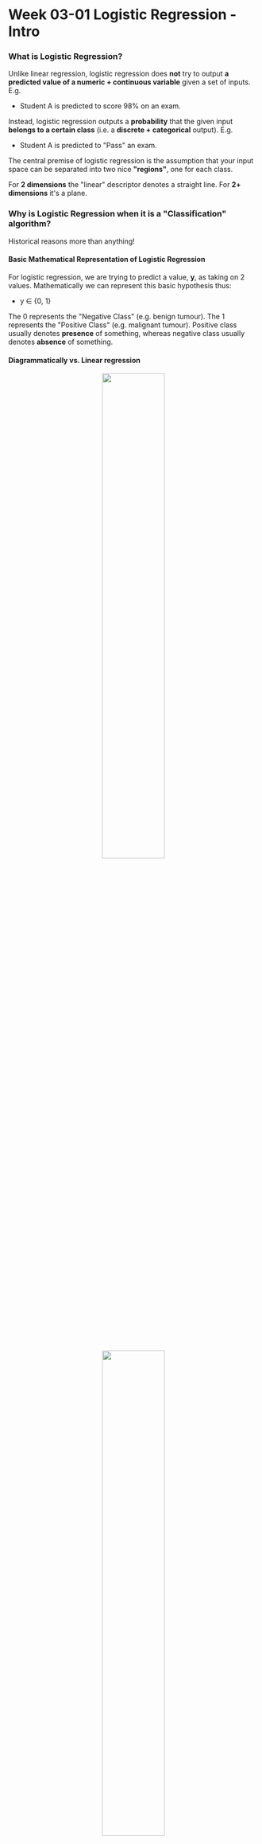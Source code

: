 # Week 03-01 Logistic Regression - Intro

### What is Logistic Regression?

Unlike linear regression, logistic regression does <b>not</b> try to output <b>a predicted value of a numeric + continuous variable</b> given a set of inputs. E.g.

- Student A is predicted to score 98% on an exam.

Instead, logistic regression outputs a <b>probability</b> that the given input <b>belongs to a certain class</b> (i.e. a <b>discrete + categorical</b> output).  E.g.

- Student A is predicted to "Pass" an exam.

The central premise of logistic regression is the assumption that your input space can be separated into two nice <b>"regions"</b>, one for each class.

For <b>2 dimensions</b> the "linear" descriptor denotes a straight line.  For <b>2+ dimensions</b> it's a plane.

### Why is Logistic Regression when it is a "Classification" algorithm?

Historical reasons more than anything!

#### Basic Mathematical Representation of Logistic Regression

For logistic regression, we are trying to predict a value, <b>y</b>, as taking on 2 values.  Mathematically we can represent this basic hypothesis thus:

- y ∈ {0, 1}

The 0 represents the "Negative Class" (e.g. benign tumour).  The 1 represents the "Positive Class" (e.g. malignant tumour).  Positive class usually denotes <b>presence</b> of something, whereas negative class usually denotes <b>absence</b> of something.

#### Diagrammatically vs. Linear regression

<p align = "center">
<img src=..Images\linreg1.png width=50%>
</p>

<p align = "center">
<img src=../Images\linreg2.png width=50%>
</p>

To translate multiple input features to a binary output, a <b>sigmoid</b> function is used:

<p align = "center">
<img src=../Images\sigmoid1.png width=50%>
</p>

### When to use Logistic Regression?

Logistic regression can be used to solve problems where the question is to predict the probability that based on inputs (X) that the output (Y) falls into a particular category or class, e.g. heads or tails.

### Why not use Linear Regression to predict categorical values?

#### Setting the Scene: Predicting Tumour Malignancy

Imagine we are building an ML application to predict whether a tumour is either:

(a) malignant;

OR

(b) benign.

#### Using Linear Regression to Predict Tumour Malignancy

Using Linear Regression:</b> using linear regression, per the below, we could create a threshold classifier at 0.5 as so:

(a) If h<sub>θ</sub>(x) ≥ 0.5, predict "y = 1", i.e. "Malignant";

OR

(b) If h<sub>θ</sub>(x) ≤ 0.5, predict "y = 1", i.e. "Benign".

On the above, that means everything to the right of the <b>pink</b> dot is "Malignant", and everything to the left is "Benign".

<p align = "center">
<img src=../Images\logregression2.png width=100%>
</p>

#### The Problem with using Linear Regression to predict tumour malignancy

If our dataset becomes more complicated and less clearly delineated, the straight line fit may become less accurate / reliable.  

Per the below, adding an outlier to the dataset (the 'X' on the right, separate from all others) adjusts the line of best fit drastically.  

Now everything to the right of the <b>blue</b> dot is "Malignant" and everything to the left is "Benign".  Clearly this seems wrong, given everything to the left of the <b>blue line</b> should be "Malignant" and everything to the right of it should be "Benign".

<p align = "center">
<img src=../Images\logregression1.png width=100%>
</p>

Hence, logistic regression is a solve for this type of challenge.

### How is Logistic Regression different to Linear Regression?

#### 1. Linear regression output as probabilities

To use linear regression to predict probabilities is mistaken as linear regression can output values that are:

(a) less than 1 (i.e. negative); or

(b) grater than 1,

whereas probability cannot - a value is either 0, 1 or something in between.

<p>
<img src=../Images\logregvslinreg.png width=100%>
</p>

Source: http://gerardnico.com/wiki/data_mining/simple_logistic_regression

#### 2. Outcome

In linear regression, the outcome (dependent variable) is <b>continuous</b>. It can have any one of an <b>infinite</b> number of possible values.

In logistic regression, the outcome (dependent variable) has only a <b>finite</b> number of possible values.

#### 3. The dependent variable

Logistic regression is used when the response variable is <b>categorical</b> in nature. For instance, yes/no, true/false, red/green/blue, 1st/2nd/3rd/4th, etc.

Linear regression is used when your response variable is <b>continuous</b>. For instance, weight, height, number of hours, etc.

#### 4. Equation

Linear regression gives an equation which is of the form Y = mX + C, means equation with degree 1.

However, logistic regression gives an equation which is of the form Y = eX + e-X

#### 5. Coefficient interpretation

In linear regression, the coefficient interpretation of independent variables are quite straightforward (i.e. holding all other variables constant, with a unit increase in this variable, the dependent variable is expected to increase/decrease by xxx).

However, in logistic regression, depends on the family (binomial, Poisson, etc.) and link (log, logit, inverse-log, etc.) you use, the interpretation is different.

#### 6. Error minimization technique

Linear regression uses ordinary least squares method to minimise the errors and arrive at a best possible fit, while logistic regression uses maximum likelihood method to arrive at the solution.

Linear regression is usually solved by minimizing the least squares error of the model to the data, therefore large errors are penalized <b>quadratically</b>.

Logistic regression is just the opposite. Using the logistic loss function causes large errors to be penalized to an <b>asymptotically constant</b>.

Consider linear regression on categorical {0, 1} outcomes to see why this is a problem. If your model predicts the outcome is 38, when the truth is 1, you've lost nothing. Linear regression would try to reduce that 38, logistic wouldn't (as much).

# Useful Resources

- https://medium.com/data-science-group-iitr/logistic-regression-simplified-9b4efe801389

- https://www.quora.com/Why-is-logistic-regression-considered-a-linear-model

- https://www.quora.com/Why-is-logistic-regression-called-regression-if-it-doesnt-model-continuous-outcomes

- https://towardsdatascience.com/the-logistic-regression-algorithm-75fe48e21cfa 
